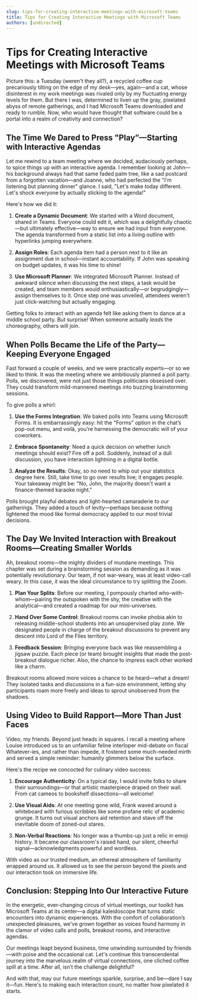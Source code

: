 ```yaml
---
slug: tips-for-creating-interactive-meetings-with-microsoft-teams
title: Tips for Creating Interactive Meetings with Microsoft Teams
authors: [undirected]
---
```



# Tips for Creating Interactive Meetings with Microsoft Teams

Picture this: a Tuesday (weren't they all?), a recycled coffee cup precariously tilting on the edge of my desk—yes, again—and a cat, whose disinterest in my work meetings was rivaled only by my fluctuating energy levels for them. But there I was, determined to liven up the gray, pixelated abyss of remote gatherings, and I had Microsoft Teams downloaded and ready to rumble. Now, who would have thought that software could be a portal into a realm of creativity and connection? 

## The Time We Dared to Press "Play”—Starting with Interactive Agendas

Let me rewind to a team meeting where we decided, audaciously perhaps, to spice things up with an interactive agenda. I remember looking at John—his background always had that same faded palm tree, like a sad postcard from a forgotten vacation—and Joanne, who had perfected the "I'm listening but planning dinner" glance. I said, "Let's make today different. Let's shock everyone by actually sticking to the agenda!"

Here's how we did it: 

1. **Create a Dynamic Document**: We started with a Word document, shared in Teams. Everyone could edit it, which was a delightfully chaotic—but ultimately effective—way to ensure we had input from everyone. The agenda transformed from a static list into a living outline with hyperlinks jumping everywhere.

2. **Assign Roles**: Each agenda item had a person next to it like an assignment due in school—instant accountability. If John was speaking on budget updates, it was his time to shine!

3. **Use Microsoft Planner**: We integrated Microsoft Planner. Instead of awkward silence when discussing the next steps, a task would be created, and team members would enthusiastically—or begrudgingly—assign themselves to it. Once step one was unveiled, attendees weren't just click-watching but actually engaging.

Getting folks to interact with an agenda felt like asking them to dance at a middle school party. But surprise! When someone actually *leads* the choreography, others will join.

## When Polls Became the Life of the Party—Keeping Everyone Engaged

Fast forward a couple of weeks, and we were practically experts—or so we liked to think. It was the meeting where we ambitiously planned a poll party. Polls, we discovered, were not just those things politicians obsessed over. They could transform mild-mannered meetings into buzzing brainstorming sessions.

To give polls a whirl:

1. **Use the Forms Integration**: We baked polls into Teams using Microsoft Forms. It is embarrassingly easy: hit the "Forms" option in the chat’s pop-out menu, and voilà, you're harnessing the democratic will of your coworkers.

2. **Embrace Spontaneity**: Need a quick decision on whether lunch meetings should exist? Fire off a poll. Suddenly, instead of a dull discussion, you have interaction lightning in a digital bottle.

3. **Analyze the Results**: Okay, so no need to whip out your statistics degree here. Still, take time to go over results live; it engages people. Your takeaway might be: "No, John, the majority doesn't want a finance-themed karaoke night."

Polls brought playful debates and light-hearted camaraderie to our gatherings. They added a touch of levity—perhaps because nothing lightened the mood like formal democracy applied to our most trivial decisions.

## The Day We Invited Interaction with Breakout Rooms—Creating Smaller Worlds

Ah, breakout rooms—the mighty dividers of mundane meetings. This chapter was set during a brainstorming session as demanding as it was potentially revolutionary. Our team, if not war-weary, was at least video-call weary. In this case, it was the ideal circumstance to try splitting the Zoom.

1. **Plan Your Splits**: Before our meeting, I pompously charted who-with-whom—pairing the outspoken with the shy, the creative with the analytical—and created a roadmap for our mini-universes.

2. **Hand Over Some Control**: Breakout rooms can invoke phobia akin to releasing middle-school students into an unsupervised play zone. We designated people in charge of the breakout discussions to prevent any descent into Lord of the Flies territory.

3. **Feedback Session**: Bringing everyone back was like reassembling a jigsaw puzzle. Each piece (or team) brought insights that made the post-breakout dialogue richer. Also, the chance to impress each other worked like a charm.

Breakout rooms allowed more voices a chance to be heard—what a dream! They isolated tasks and discussions in a fun-size environment, letting shy participants roam more freely and ideas to sprout unobserved from the shadows.

## Using Video to Build Rapport—More Than Just Faces

Video, my friends. Beyond just heads in squares. I recall a meeting where Louise introduced us to an unfamiliar feline interloper mid-debate on fiscal Whatever-ies, and rather than impede, it fostered some much-needed mirth and served a simple reminder: humanity glimmers below the surface.

Here's the recipe we concocted for culinary video success:

1. **Encourage Authenticity**: On a typical day, I would invite folks to share their surroundings—or that artistic masterpiece draped on their wall. From cat cameos to bookshelf dissections—all welcome!

2. **Use Visual Aids**: At one meeting gone wild, Frank waved around a whiteboard with furious scribbles like some profane relic of academic grunge. It turns out visual anchors aid retention and stave off the inevitable doom of zoned-out stares.

3. **Non-Verbal Reactions**: No longer was a thumbs-up just a relic in emoji history. It became our classroom's raised hand, our silent, cheerful signal—acknowledgments powerful and wordless.

With video as our trusted medium, an ethereal atmosphere of familiarity wrapped around us. It allowed us to see the person beyond the pixels and our interaction took on immersive life.

## Conclusion: Stepping Into Our Interactive Future

In the energetic, ever-changing circus of virtual meetings, our toolkit has Microsoft Teams at its center—a digital kaleidoscope that turns static encounters into dynamic experiences. With the comfort of collaboration’s unexpected pleasures, we've grown together as voices found harmony in the clamor of video calls and polls, breakout rooms, and interactive agendas.

Our meetings leapt beyond business, time unwinding surrounded by friends—with poise and the occasional cat. Let's continue this transcendental journey into the marvelous realm of virtual connections, one cliched coffee spill at a time. After all, isn’t the challenge delightful?

And with that, may our future meetings sparkle, surprise, and be—dare I say it—fun. Here's to making each interaction count, no matter how pixelated it starts.

```